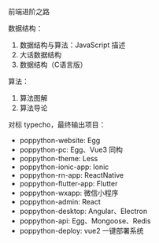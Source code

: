 前端进阶之路



数据结构：

1. 数据结构与算法：JavaScript 描述
2. 大话数据结构
3. 数据结构（C语言版）

算法：

1. 算法图解
2. 算法导论



对标 typecho，最终输出项目：

+ poppython-website: Egg
+ poppython-pc: Egg、Vue3 同构
+ poppython-theme: Less
+ poppython-ionic-app: Ionic
+ poppython-rn-app: ReactNative
+ poppython-flutter-app: Flutter
+ poppython-wxapp: 微信小程序
+ poppython-admin: React
+ poppython-desktop: Angular、Electron
+ poppython-api: Egg、Mongoose、Redis
+ poppython-deploy: vue2 一键部署系统

